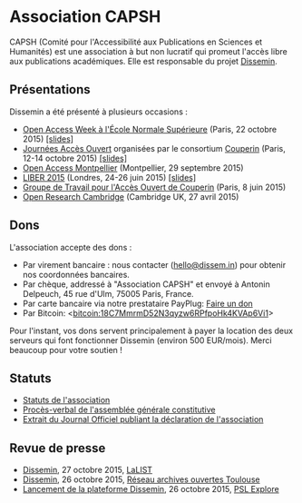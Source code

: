 Association CAPSH
=================

CAPSH (Comité pour l'Accessibilité aux Publications en Sciences et
Humanités) est une association à but non lucratif qui promeut l'accès
libre aux publications académiques. Elle est responsable du projet
[Dissemin](http://dissem.in).

Présentations <a id="presentations"></a>
-------------

Dissemin a été présenté à plusieurs occasions :

-   [Open Access Week à l'École Normale
    Supérieure](http://www.ens.fr/actualites/agenda/archives/article/conference-international-open?lang=fr)
    (Paris, 22 octobre 2015) [[slides]](files/slides-ens-2015.pdf)
-   [Journées Accès Ouvert](http://jao2015.sciencesconf.org/) organisées
    par le consortium [Couperin](http://www.couperin.org/) (Paris, 12-14
    octobre 2015) [[slides]](files/slides-jao-2015.pdf)
-   [Open Access Montpellier](http://oam.biu-montpellier.fr/)
    (Montpellier, 29 septembre 2015)
-   [LIBER 2015](http://www.liber2015.org.uk/) (Londres, 24-26 juin
    2015) [[slides]](files/slides-liber-2015.pdf)
-   [Groupe de Travail pour l'Accès Ouvert de
    Couperin](http://www.couperin.org/groupes-de-travail-et-projets-deap/open-access)
    (Paris, 8 juin 2015)
-   [Open Research Cambridge](https://twitter.com/openrescam) (Cambridge
    UK, 27 avril 2015)

<div id="dons" markdown="1" class="highlighter">
<div id="donate" markdown="1" class="highlighter">

Dons
----

L'association accepte des dons :

-   Par virement bancaire : nous contacter (hello@dissem.in) pour
    obtenir nos coordonnées bancaires.
-   Par chèque, addressé à "Association CAPSH" et envoyé à Antonin Delpeuch, 45 rue d'Ulm, 75005 Paris, France.
-   Par carte bancaire via notre prestataire PayPlug:
    <script type="text/javascript" src="https://www.payplug.com/static/button/scripts/payplug.js"></script>
    [Faire un don](https://www.payplug.com/p/I8fN)
-   Par Bitcoin:
    &lt;<a href="bitcoin:18C7MmrmD52N3qyzw6RPfpoHk4KVAp6Vi1">bitcoin:18C7MmrmD52N3qyzw6RPfpoHk4KVAp6Vi1</a>&gt;

Pour l'instant, vos dons servent principalement à payer la location des deux
serveurs qui font fonctionner Dissemin (environ 500 EUR/mois). Merci beaucoup
pour votre soutien !

</div>
</div>

Statuts <a id="statutes"></a><a id="statuts"></a>
-------

-   [Statuts de l'association](files/statuts.pdf)
-   [Procès-verbal de l'assemblée générale
    constitutive](files/pv-ag-constitutive.pdf)
-   [Extrait du Journal Officiel publiant la déclaration de
    l'association](files/extrait-jo.pdf)

Revue de presse <a id="press"></a><a id="revue"></a>
---------------

-   [Dissemin](http://lalist.inist.fr/?p=16052), 27 octobre 2015, [LaLIST](http://lalist.inist.fr/)
-   [Dissemin](https://openarchiv.hypotheses.org/3009), 26 octobre 2015,
    [Réseau archives ouvertes Toulouse](https://openarchiv.hypotheses.org/)
-   [Lancement de la plateforme
    Dissemin](https://explore.univ-psl.fr/fr/actualit%C3%A9s/lancement-de-la-plateforme-dissemin),
    26 octobre 2015, [PSL Explore](https://explore.univ-psl.fr/fr)

